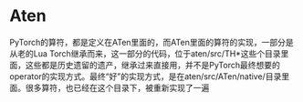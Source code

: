 # Aten 
PyTorch的算符，都是定义在ATen里面的，而ATen里面的算符的实现，一部分是从老的Lua Torch继承而来，这一部分的代码，位于aten/src/TH*这些个目录里面，这些都是历史遗留的遗产，继承过来直接用，并不是PyTorch最终想要的operator的实现方式。最终“好”的实现方式，是在aten/src/ATen/native/目录里面。很多算符，也已经在这个目录下，被重新实现了一遍